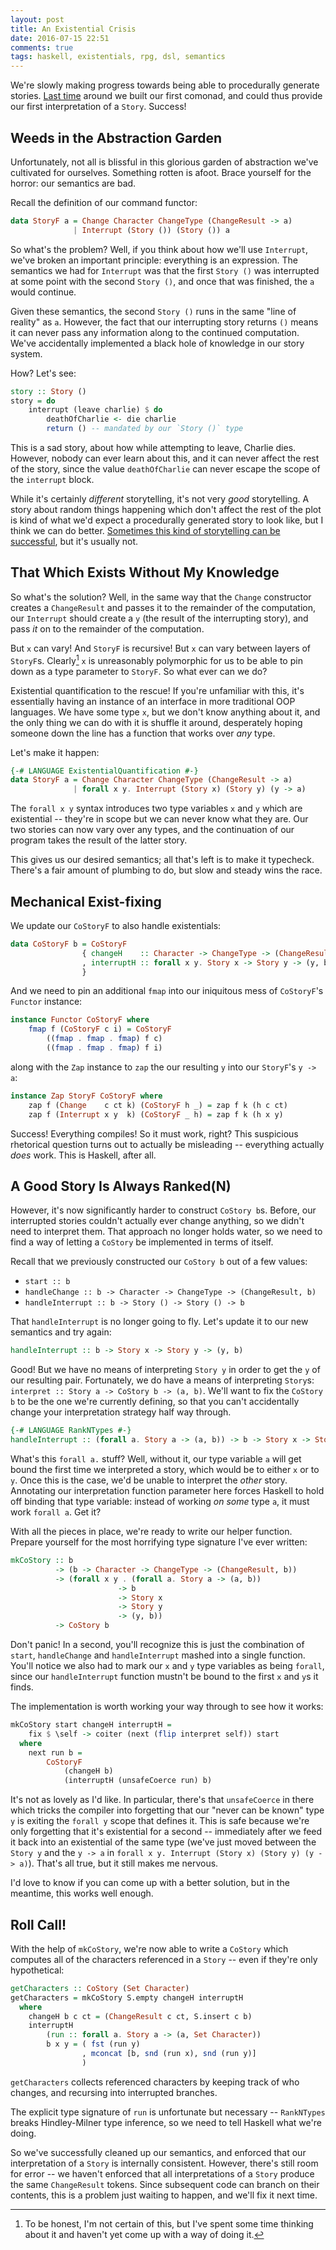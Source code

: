 ```yaml
---
layout: post
title: An Existential Crisis
date: 2016-07-15 22:51
comments: true
tags: haskell, existentials, rpg, dsl, semantics
---
```


We're slowly making progress towards being able to procedurally generate
stories. [Last time][coiter] around we built our first comonad, and could thus
provide our first interpretation of a `Story`. Success!

[coiter]: http://reasonablypolymorphic.com/blog/coiter


## Weeds in the Abstraction Garden

Unfortunately, not all is blissful in this glorious garden of abstraction we've
cultivated for ourselves. Something rotten is afoot. Brace yourself for the
horror: our semantics are bad.

Recall the definition of our command functor:

```haskell
data StoryF a = Change Character ChangeType (ChangeResult -> a)
              | Interrupt (Story ()) (Story ()) a
```

So what's the problem? Well, if you think about how we'll use `Interrupt`, we've
broken an important principle: everything is an expression. The semantics we had
for `Interrupt` was that the first `Story ()` was interrupted at some point with
the second `Story ()`, and once that was finished, the `a` would continue.

Given these semantics, the second `Story ()` runs in the same "line of reality"
as `a`. However, the fact that our interrupting story returns `()` means it can
never pass any information along to the continued computation. We've
accidentally implemented a black hole of knowledge in our story system.

How? Let's see:

```haskell
story :: Story ()
story = do
    interrupt (leave charlie) $ do
        deathOfCharlie <- die charlie
        return () -- mandated by our `Story ()` type
```

This is a sad story, about how while attempting to leave, Charlie dies. However,
nobody can ever learn about this, and it can never affect the rest of the story,
since the value `deathOfCharlie` can never escape the scope of the `interrupt`
block.

While it's certainly *different* storytelling, it's not very *good*
storytelling. A story about random things happening which don't affect the rest
of the plot is kind of what we'd expect a procedurally generated story to look
like, but I think we can do better. [Sometimes this kind of storytelling can be
successful][room], but it's usually not.

[room]: https://en.wikipedia.org/wiki/The_Room_(film)


## That Which Exists Without My Knowledge

So what's the solution? Well, in the same way that the `Change` constructor
creates a `ChangeResult` and passes it to the remainder of the computation, our
`Interrupt` should create a `y` (the result of the interrupting story), and pass
*it* on to the remainder of the computation.

But `x` can vary! And `StoryF` is recursive! But `x` can vary between layers of
`StoryF`s. Clearly[^1] `x` is unreasonably polymorphic for us to be able to pin
down as a type parameter to `StoryF`. So what ever can we do?

[^1]: To be honest, I'm not certain of this, but I've spent some time thinking
about it and haven't yet come up with a way of doing it.

Existential quantification to the rescue! If you're unfamiliar with this, it's
essentially having an instance of an interface in more traditional OOP
languages. We have some type `x`, but we don't know anything about it, and the
only thing we can do with it is shuffle it around, desperately hoping someone
down the line has a function that works over *any* type.

Let's make it happen:

```haskell
{-# LANGUAGE ExistentialQuantification #-}
data StoryF a = Change Character ChangeType (ChangeResult -> a)
              | forall x y. Interrupt (Story x) (Story y) (y -> a)
```

The `forall x y` syntax introduces two type variables `x` and `y` which are
existential -- they're in scope but we can never know what they are. Our two
stories can now vary over any types, and the continuation of our program takes
the result of the latter story.

This gives us our desired semantics; all that's left is to make it typecheck.
There's a fair amount of plumbing to do, but slow and steady wins the race.


## Mechanical Exist-fixing

We update our `CoStoryF` to also handle existentials:

```haskell
data CoStoryF b = CoStoryF
                { changeH    :: Character -> ChangeType -> (ChangeResult, b)
                , interruptH :: forall x y. Story x -> Story y -> (y, b)
                }
```

And we need to pin an additional `fmap` into our iniquitous mess of `CoStoryF`'s
`Functor` instance:

```haskell
instance Functor CoStoryF where
    fmap f (CoStoryF c i) = CoStoryF
        ((fmap . fmap . fmap) f c)
        ((fmap . fmap . fmap) f i)
```

along with the `Zap` instance to `zap` the our resulting `y` into our `StoryF`'s
`y -> a`:

```haskell
instance Zap StoryF CoStoryF where
    zap f (Change    c ct k) (CoStoryF h _) = zap f k (h c ct)
    zap f (Interrupt x y  k) (CoStoryF _ h) = zap f k (h x y)
```

Success! Everything compiles! So it must work, right? This suspicious rhetorical
question turns out to actually be misleading -- everything actually *does* work.
This is Haskell, after all.


## A Good Story Is Always Ranked(N)

However, it's now significantly harder to construct `CoStory b`s. Before, our
interrupted stories couldn't actually ever change anything, so we didn't need to
interpret them. That approach no longer holds water, so we need to find a way of
letting a `CoStory` be implemented in terms of itself.

Recall that we previously constructed our `CoStory b` out of a few values:

* `start :: b`
* `handleChange :: b -> Character -> ChangeType -> (ChangeResult, b)`
* `handleInterrupt :: b -> Story () -> Story () -> b`

That `handleInterrupt` is no longer going to fly. Let's update it to our new
semantics and try again:

```haskell
handleInterrupt :: b -> Story x -> Story y -> (y, b)
```

Good! But we have no means of interpreting `Story y` in order to get the `y` of
our resulting pair. Fortunately, we do have a means of interpreting `Story`s:
`interpret :: Story a -> CoStory b -> (a, b)`. We'll want to fix the `CoStory b`
to be the one we're currently defining, so that you can't accidentally change
your interpretation strategy half way through.

```haskell
{-# LANGUAGE RankNTypes #-}
handleInterrupt :: (forall a. Story a -> (a, b)) -> b -> Story x -> Story y -> (y, b)
```

What's this `forall a.` stuff? Well, without it, our type variable `a` will get
bound the first time we interpreted a story, which would be to either `x` or to
`y`. Once this is the case, we'd be unable to interpret the *other* story.
Annotating our interpretation function parameter here forces Haskell to hold off
binding that type variable: instead of working *on some* type `a`, it must work
`forall a`. Get it?

With all the pieces in place, we're ready to write our helper function. Prepare
yourself for the most horrifying type signature I've ever written:

```haskell
mkCoStory :: b
          -> (b -> Character -> ChangeType -> (ChangeResult, b))
          -> (forall x y . (forall a. Story a -> (a, b))
                        -> b
                        -> Story x
                        -> Story y
                        -> (y, b))
          -> CoStory b
```

Don't panic! In a second, you'll recognize this is just the combination of
`start`, `handleChange` and `handleInterrupt` mashed into a single function.
You'll notice we also had to mark our `x` and `y` type variables as being
`forall`, since our `handleInterrupt` function mustn't be bound to the first `x`
and `y`s it finds.

The implementation is worth working your way through to see how it works:

```haskell
mkCoStory start changeH interruptH =
    fix $ \self -> coiter (next (flip interpret self)) start
  where
    next run b =
        CoStoryF
            (changeH b)
            (interruptH (unsafeCoerce run) b)
```

It's not as lovely as I'd like. In particular, there's that `unsafeCoerce` in
there which tricks the compiler into forgetting that our "never can be known"
type `y` is exiting the `forall y` scope that defines it. This is safe because
we're only forgetting that it's existential for a second -- immediately after we
feed it back into an existential of the same type (we've just moved between the
`Story y` and the `y -> a` in `forall x y. Interrupt (Story x) (Story y) (y ->
a)`). That's all true, but it still makes me nervous.

I'd love to know if you can come up with a better solution, but in the meantime,
this works well enough.


## Roll Call!

With the help of `mkCoStory`, we're now able to write a `CoStory` which computes
all of the characters referenced in a `Story` -- even if they're only
hypothetical:

```haskell
getCharacters :: CoStory (Set Character)
getCharacters = mkCoStory S.empty changeH interruptH
  where
    changeH b c ct = (ChangeResult c ct, S.insert c b)
    interruptH
        (run :: forall a. Story a -> (a, Set Character))
        b x y = ( fst (run y)
                , mconcat [b, snd (run x), snd (run y)]
                )
```

`getCharacters` collects referenced characters by keeping track of who
changes, and recursing into interrupted branches.

The explicit type signature of `run` is unfortunate but necessary --
`RankNTypes` breaks Hindley-Milner type inference, so we need to tell Haskell
what we're doing.

So we've successfully cleaned up our semantics, and enforced that our
interpretation of a `Story` is internally consistent. However, there's still
room for error -- we haven't enforced that all interpretations of a `Story`
produce the same `ChangeResult` tokens. Since subsequent code can branch on
their contents, this is a problem just waiting to happen, and we'll fix it next
time.


